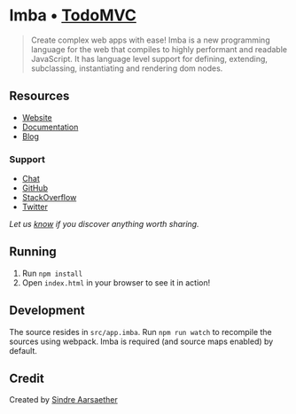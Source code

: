 # Imba • [TodoMVC](http://todomvc.com)

> Create complex web apps with ease! Imba is a new programming language for the web that compiles to highly performant and readable JavaScript. It has language level support for defining, extending, subclassing, instantiating and rendering dom nodes.

## Resources

- [Website](http://imba.io)
- [Documentation](http://imba.io/guides/language)
- [Blog](http://imba.io/blog)

### Support

- [Chat](https://gitter.im/somebee/imba)
- [GitHub](https://github.com/somebee/imba)
- [StackOverflow](http://stackoverflow.com/questions/tagged/imba)
- [Twitter](http://twitter.com/imbajs)

*Let us [know](https://github.com/somebee/todomvc-imba/issues) if you discover anything worth sharing.*

## Running

1. Run `npm install`
2. Open `index.html` in your browser to see it in action!

## Development

The source resides in `src/app.imba`. Run `npm run watch` to recompile the sources using webpack. Imba is required (and source maps enabled) by default.

## Credit

Created by [Sindre Aarsaether](http://github.com/somebee)